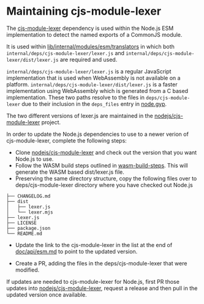 # Maintaining cjs-module-lexer

The [cjs-module-lexer](https://github.com/nodejs/node/tree/HEAD/deps/cjs-module-lexer)
dependency is used within the Node.js ESM implementation to detect the
named exports of a CommonJS module.

It is used within
[lib/internal/modules/esm/translators](https://github.com/nodejs/node/blob/master/lib/internal/modules/esm/translators.js)
in which both `internal/deps/cjs-module-lexer/lexer.js` and
`internal/deps/cjs-module-lexer/dist/lexer.js` are required and used.

`internal/deps/cjs-module-lexer/lexer.js`
is a regular JavaScript implementation that is
used when WebAssembly is not available on a platform.
`internal/deps/cjs-module-lexer/dist/lexer.js` is a faster
implementation using WebAssembly which is generated from a
C based implementation. These two paths
resolve to the files in `deps/cjs-module-lexer` due to their
inclusion in the `deps_files` entry in
[node.gyp](https://github.com/nodejs/node/blob/master/node.gyp).

The two different versions of lexer.js are maintained in the
[nodejs/cjs-module-lexer](https://github.com/nodejs/cjs-module-lexer) project.

In order to update the Node.js dependencies to use to a newer verion
of cjs-module-lexer, complete the following steps:

* Clone [nodejs/cjs-module-lexer](https://github.com/nodejs/cjs-module-lexer)
  and check out the version that you want Node.js to use.
* Follow the WASM build steps outlined in
  [wasm-build-steps](https://github.com/nodejs/cjs-module-lexer#wasm-build-steps).
  This will generate the WASM based dist/lexer.js file.
* Preserving the same directory structure, copy the following files over
  to deps/cjs-module-lexer directory where you have checked out Node.js

```text
├── CHANGELOG.md
├── dist
│   ├── lexer.js
│   └── lexer.mjs
├── lexer.js
├── LICENSE
├── package.json
└── README.md
```

* Update the link to the cjs-module-lexer in the list at the end of
  [doc/api/esm.md](https://github.com/nodejs/node/blob/master/doc/api/esm.md)
  to point to the updated version.

* Create a PR, adding the files in the deps/cjs-module-lexer that
  were modified.

If updates are needed to cjs-module-lexer for Node.js, first PR
those updates into
[nodejs/cjs-module-lexer](https://github.com/nodejs/cjs-module-lexer),
request a release and then pull in the updated version once available.
